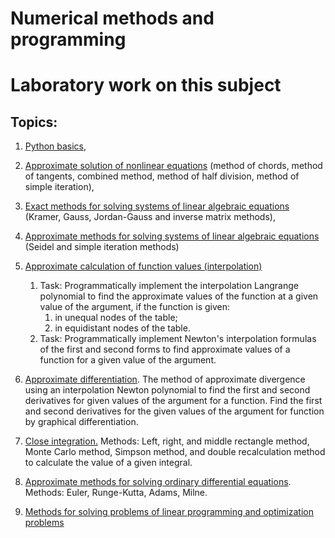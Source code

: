 # Numerical methods and programming
# Laboratory work on this subject

## Topics:
1. [Python basics](https://github.com/Sviatoslav1886/Numerical_methods_and_programming/blob/main/python_basic.ipynb),
2. [Approximate solution of nonlinear equations](https://github.com/Sviatoslav1886/Numerical_methods_and_programming/blob/main/approximate_solution_of_nonlinear_equations.ipynb) (method of chords, method of tangents, combined method, method of half division, method of simple iteration),
3. [Exact methods for solving systems of linear algebraic equations](https://github.com/Sviatoslav1886/Numerical_methods_and_programming/blob/main/solving_systems_of_linear_algebraic.ipynb) (Kramer, Gauss, Jordan-Gauss and inverse matrix methods),
4. [Approximate methods for solving systems of linear algebraic equations](https://github.com/Sviatoslav1886/Numerical_methods_and_programming/blob/main/approximate_methods_for_solving_systems_of_linear_algebraic_equations.ipynb) (Seidel and simple iteration methods)
5. [Approximate calculation of function values (interpolation)](https://github.com/Sviatoslav1886/Numerical_methods_and_programming/blob/main/interpolation.ipynb)
   1) Task: Programmatically implement the interpolation Langrange polynomial to find the approximate values of the function at a given value of the argument, if the function is given: 
      1) in unequal nodes of the table; 
      2) in equidistant nodes of the table. 
   2) Task: Programmatically implement Newton's interpolation formulas of the first and second forms to find approximate values of a function for a given value of the argument.

6. [Approximate differentiation](https://github.com/Sviatoslav1886/Numerical_methods_and_programming/blob/main/approximate_differentiation.ipynb). The method of approximate divergence using an interpolation Newton polynomial to find the first and second derivatives for given values of the argument for a function. Find the first and second derivatives for the given values of the argument for function by graphical differentiation.
7. [Close integration.](https://github.com/Sviatoslav1886/Numerical_methods_and_programming/blob/main/close_integration.ipynb) Methods: Left, right, and middle rectangle method, Monte Carlo method, Simpson method, and double recalculation method to calculate the value of a given integral.
8. [Approximate methods for solving ordinary differential equations](https://github.com/Sviatoslav1886/Numerical_methods_and_programming/blob/main/approximate_methods_solving_differential_equations.ipynb). Methods: Euler, Runge-Kutta, Adams, Milne. 
9. [Methods for solving problems of linear programming and optimization problems](https://github.com/Sviatoslav1886/Numerical_methods_and_programming/blob/main/Methods_for_solving_linear_programming_optimization_problems.ipynb)
